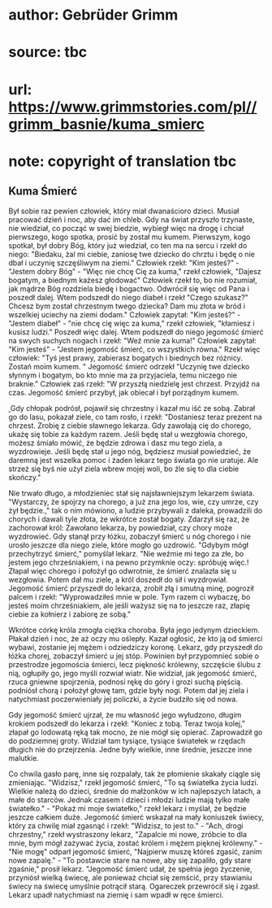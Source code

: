# author: Gebrüder Grimm
# source: tbc
# url: https://www.grimmstories.com/pl//grimm_basnie/kuma_smierc
# note: copyright of translation tbc

## Kuma Śmierć 

Był sobie raz pewien człowiek, który miał dwanaścioro dzieci. Musiał
pracować dzień i noc, aby dać im chleb. Gdy na świat przyszło trzynaste,
nie wiedział, co począć w swej biedzie, wybiegł więc na drogę i chciał
pierwszego, kogo spotka, prosić by został mu kumem. Pierwszym, kogo
spotkał, był dobry Bóg, który już wiedział, co ten ma na sercu i rzekł
do niego: "Biedaku, żal mi ciebie, zaniosę twe dziecko do chrztu i będę
o nie dbał i uczynię szczęśliwym na ziemi." Człowiek rzekł: "Kim
jesteś?" - "Jestem dobry Bóg" - "Więc nie chcę Cię za kuma," rzekł
człowiek, "Dajesz bogatym, a biednym każesz głodować" Człowiek rzekł
to, bo nie rozumiał, jak mądrze Bóg rozdziela biedę i bogactwo. Odwrócił
się więc od Pana i poszedł dalej. Wtem podszedł do niego diabeł i rzekł
"Czego szukasz?" Chcesz bym został chrzestnym twego dziecka? Dam mu
złota w bród i wszelkiej uciechy na ziemi dodam." Człowiek zapytał:
"Kim jesteś?" - "Jestem diabeł" - "nie chcę cię więc za kuma,"
rzekł człowiek, "kłamiesz i kusisz ludzi." Poszedł więc dalej. Wtem
podszedł do niego jegomość śmierć na swych suchych nogach i rzekł: "Weź
mnie za kuma!" Człowiek zapytał: "Kim jesteś" - "Jestem jegomość
śmierć, co wszystkich równa." Rzekł więc człowiek: "Tyś jest prawy,
zabierasz bogatych i biednych bez różnicy. Zostań moim kumem. "
Jegomość śmierć odrzekł "Uczynię twe dziecko słynnym i bogatym, bo kto
mnie ma za przyjaciela, temu niczego nie braknie." Człowiek zaś rzekł:
"W przyszłą niedzielę jest chrzest. Przyjdź na czas. Jegomość śmierć
przybył, jak obiecał i był porządnym kumem.

˛Gdy chłopak podrósł, pojawił się chrzestny i kazał mu iść ze sobą.
Zabrał go do lasu, pokazał ziele, co tam rosło, i rzekł: "Dostaniesz
teraz prezent na chrzest. Zrobię z ciebie sławnego lekarza. Gdy zawołają
cię do chorego, ukażę się tobie za każdym razem. Jeśli będę stał u
wezgłowia chorego, możesz śmiało mówić, że będzie zdrowa i dasz mu tego
ziela, a wyzdrowieje. Jeśli będę stał u jego nóg, będziesz musiał
powiedzieć, że daremną jest wszelka pomoc i żaden lekarz tego świata go
nie uratuje. Ale strzeż się byś nie użył ziela wbrew mojej woli, bo źle
się to dla ciebie skończy."

Nie trwało długo, a młodzieniec stał się najsławniejszym lekarzem
świata. "Wystarczy, że spojrzy na chorego, a już zna jego los, wie, czy
umrze, czy żył będzie.," tak o nim mówiono, a ludzie przybywali z
daleka, prowadzili do chorych i dawali tyle złota, że wkrótce został
bogaty. Zdarzył się raz, że zachorował król: Zawołano lekarza, by
powiedział, czy chory może wyzdrowieć. Gdy stanął przy łóżku, zobaczył
śmierć u nóg chorego i nie urosło jeszcze dla niego ziele, które mogło
go uzdrowić. "Gdybym mógł przechytrzyć śmierć," pomyślał lekarz. "Nie
weźmie mi tego za złe, bo jestem jego chrześniakiem, i na pewno
przymknie oczy: spróbuję więc.! Złapał więc chorego i położył go
odwrotnie, że śmierć znalazła się u wezgłowia. Potem dał mu ziele, a
król doszedł do sił i wyzdrowiał. Jegomość śmierć przyszedł do lekarza,
zrobił złą i smutną minę, pogroził palcem i rzekł: "Wyprowadziłeś mnie
w pole. Tym razem ci wybaczę, bo jesteś moim chrześniakiem, ale jeśli
ważysz się na to jeszcze raz, złapię ciebie za kołnierz i zabiorę ze
sobą."

Wkrótce córkę króla zmogła ciężka choroba. Była jego jedynym dzieckiem.
Płakał dzień i noc, że aż oczy mu oślepły. Kazał ogłosić, że kto ją od
śmierci wybawi, zostanie jej mężem i odziedziczy koronę. Lekarz, gdy
przyszedł do łóżka chorej, zobaczył śmierć u jej stóp. Powinien był
przypomnieć sobie o przestrodze jegomościa śmierci, lecz piękność
królewny, szczęście ślubu z nią, ogłupiły go, jego myśli rozwiał wiatr.
Nie widział, jak jegomość śmierć, rzuca gniewne spojrzenia, podnosi rękę
do góry i grozi suchą pięścią. podniósł chorą i położył głowę tam, gdzie
były nogi. Potem dał jej ziela i natychmiast poczerwieniały jej
policzki, a życie budziło się od nowa.

Gdy jegomość śmierć ujrzał, że mu własność jego wyłudzono, długim
krokiem podszedł do lekarza i rzekł: "Koniec z tobą. Teraz twoja
kolej," złapał go lodowatą ręką tak mocno, że nie mógł się opierać.
Zaprowadził go do podziemnej groty. Widział tam tysiące, tysiące
światełek w rzędach długich nie do przejrzenia. Jedne były wielkie, inne
średnie, jeszcze inne malutkie.

Co chwila gasło parę, inne się rozpalały, tak że płomienie skakały
ciągle się zmieniając. "Widzisz," rzekł jegomość śmierć, "To są
światełka życia ludzi. Wielkie należą do dzieci, średnie do małżonków w
ich najlepszych latach, a małe do starców. Jednak czasem i dzieci i
młodzi ludzie mają tylko małe światełko." - "Pokaż mi moje
światełko," rzekł lekarz i myślał, że będzie jeszcze całkiem duże.
Jegomość śmierć wskazał na mały koniuszek świecy, który za chwilę miał
zgasnąć i rzekł: "Widzisz, to jest to." - "Ach, drogi chrzestny,"
rzekł wystraszony lekarz, "Zapalcie mi nowe, zróbcie to dla mnie, bym
mógł zażywać życia, zostać królem i mężem pięknej królewny." - "Nie
mogę" odparł jegomość śmierć, "Najpierw muszę któreś zgasić, zanim
nowe zapalę." - "To postawcie stare na nowe, aby się zapaliło, gdy
stare zgaśnie," prosił lekarz. "Jegomość śmierć udał, że spełnia jego
życzenie, przyniósł wielką świecę, ale ponieważ chciał się zemścić, przy
stawianiu świecy na świecę umyślnie potrącił starą. Ogareczek przewrócił
się i zgasł. Lekarz upadł natychmiast na ziemię i sam wpadł w ręce
śmierci.
